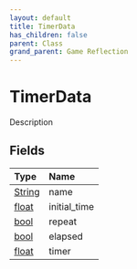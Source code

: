 ```yaml
---
layout: default
title: TimerData
has_children: false
parent: Class
grand_parent: Game Reflection
---
```

# TimerData
Description 

## Fields
| Type | Name |
|:-------------|:--------------|
| [String](/game-reflection/components/string.md) | name |
| [float](/game-reflection/components/float.md) | initial_time |
| [bool](/game-reflection/components/bool.md) | repeat |
| [bool](/game-reflection/components/bool.md) | elapsed |
| [float](/game-reflection/components/float.md) | timer |
